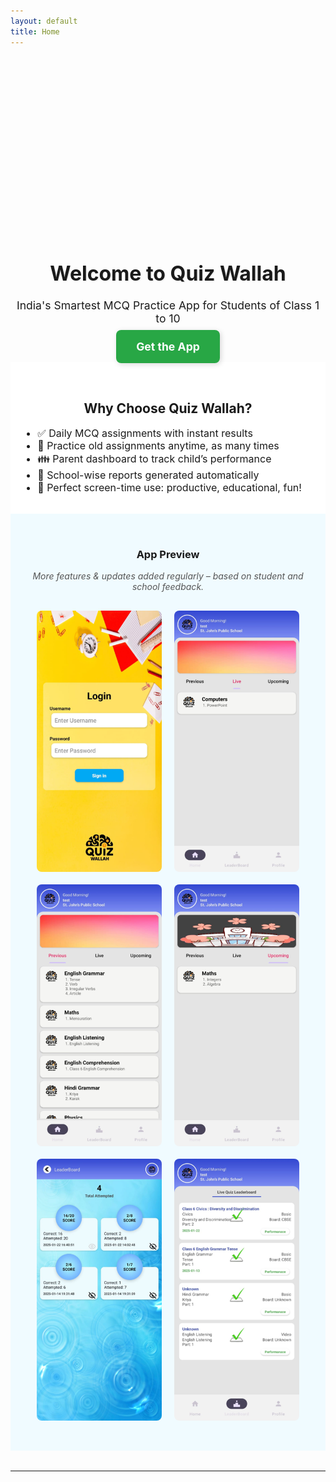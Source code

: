 ```yaml
---
layout: default
title: Home
---
```


<!-- 👇 Clean Slider with sliding transition -->
<div class="slider">
  <div class="slides">
    <img src="/assets/images/banner1.png" alt="Banner 1">
    <img src="/assets/images/banner2.png" alt="Banner 2">
    <img src="/assets/images/banner3.png" alt="Banner 3">
    <img src="/assets/images/banner4.png" alt="Banner 4">
    <img src="/assets/images/banner5.png" alt="Banner 5">
  </div>
</div>

<style>
.slider {
  width: 100%;
  max-width: 100%;
  aspect-ratio: 16 / 9;
  overflow: hidden;
  position: relative;
  margin: auto;
}

.slides {
  display: flex;
  width: 500%;
  height: 100%;
  animation: slideShow 25s infinite;
}

.slides img {
  width: 100%;
  height: 100%;
  object-fit: contain;
  flex: 0 0 100%;
  display: block;
}
@keyframes slideShow {
  0%   { transform: translateX(0%); }
  20%  { transform: translateX(0%); }
  25%  { transform: translateX(-100%); }
  45%  { transform: translateX(-100%); }
  50%  { transform: translateX(-200%); }
  70%  { transform: translateX(-200%); }
  75%  { transform: translateX(-300%); }
  95%  { transform: translateX(-300%); }
  100% { transform: translateX(-400%); }
}
</style>



<script>
let slidePos = 0;
const images = document.querySelectorAll(".slider-image");
const track = document.querySelector(".slider-track");

function showNextSlide() {
  slidePos = (slidePos + 1) % images.length;
  track.style.transform = `translateX(-${slidePos * 100}%)`;
}

setInterval(showNextSlide, 4000); // 4 seconds per slide
</script>


<!-- 👇 HERO SECTION -->
<h1 style="text-align: center; font-size: 2rem; text-shadow: 1px 1px 2px rgba(0,0,0,0.1);">
  Welcome to Quiz Wallah
</h1>

<p style="text-align: center; font-size: 1.1rem;">
  India's Smartest MCQ Practice App for Students of Class 1 to 10
</p>

<p style="text-align: center; margin-top: 1.5rem;">
  <a href="#"
     style="background-color: #28a745; color: white; padding: 16px 32px; font-size: 1.1rem;
            text-decoration: none; border-radius: 8px; font-weight: bold;
            box-shadow: 2px 2px 8px rgba(0,0,0,0.15);
            transition: all 0.2s ease;"
     onmouseover="this.style.backgroundColor='#218838'; this.style.transform='scale(1.05)';"
     onmouseout="this.style.backgroundColor='#28a745'; this.style.transform='scale(1)';">
    Get the App
  </a>
</p>


<!-- 👇 FEATURES SECTION -->
<div style="background-color: white; padding: 2rem 1rem;">
  <h2 style="text-align: center;">Why Choose Quiz Wallah?</h2>
  <ul style="max-width: 700px; margin: auto; font-size: 1rem;">
    <li>✅ Daily MCQ assignments with instant results</li>
    <li>🔁 Practice old assignments anytime, as many times</li>
    <li>👪 Parent dashboard to track child’s performance</li>
    <li>🏫 School-wise reports generated automatically</li>
    <li>🎯 Perfect screen-time use: productive, educational, fun!</li>
  </ul>
</div>


<!-- 👇 APP PREVIEW SECTION -->
<div style="background-color: #f0fbff; padding: 2rem 1rem;">
  <h3 style="text-align: center;">App Preview</h3>
  <p style="text-align: center; margin-top: 1rem; font-style: italic; color: #555;">
    More features & updates added regularly – based on student and school feedback.
  </p>

  <div style="display: flex; flex-wrap: wrap; justify-content: center; gap: 20px; padding: 1rem;">
    <img src="/assets/images/screenshot1.png" alt="Screenshot 1" style="width: 200px; border-radius: 8px;" />
    <img src="/assets/images/screenshot2.png" alt="Screenshot 2" style="width: 200px; border-radius: 8px;" />
    <img src="/assets/images/screenshot3.png" alt="Screenshot 3" style="width: 200px; border-radius: 8px;" />
    <img src="/assets/images/screenshot4.png" alt="Screenshot 4" style="width: 200px; border-radius: 8px;" />
    <img src="/assets/images/screenshot5.png" alt="Screenshot 5" style="width: 200px; border-radius: 8px;" />
    <img src="/assets/images/screenshot6.png" alt="Screenshot 6" style="width: 200px; border-radius: 8px;" />
  </div>
</div>

<hr style="margin: 2rem 0;" />
